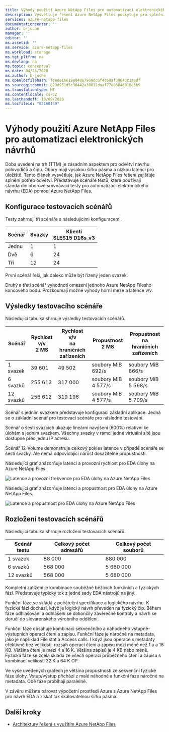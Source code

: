 ```yaml
---
title: Výhody použití Azure NetApp Files pro automatizaci elektronického návrhu | Microsoft Docs
description: Vysvětluje řešení Azure NetApp Files poskytuje pro splnění potřeb oboru pro návrh polovodičů a čipu. Prezentují scénáře testování, které používají standardní oborové srovnávací testy pro automatizaci elektronického návrhu (EDA) pomocí Azure NetApp Files.
services: azure-netapp-files
documentationcenter: ''
author: b-juche
manager: ''
editor: ''
ms.assetid: ''
ms.service: azure-netapp-files
ms.workload: storage
ms.tgt_pltfrm: na
ms.devlang: na
ms.topic: conceptual
ms.date: 04/24/2020
ms.author: b-juche
ms.openlocfilehash: fcede16619e8488796adc6f4c60af30643c1aadf
ms.sourcegitcommit: 829d951d5c90442a38012daaf77e86046018e5b9
ms.translationtype: MT
ms.contentlocale: cs-CZ
ms.lasthandoff: 10/09/2020
ms.locfileid: "82160149"
---
```

# <a name="benefits-of-using-azure-netapp-files-for-electronic-design-automation"></a>Výhody použití Azure NetApp Files pro automatizaci elektronických návrhů

Doba uvedení na trh (TTM) je zásadním aspektem pro odvětví návrhu polovodičů a čipu. Obory mají vysokou šířku pásma a nízkou latenci pro úložiště. Tento článek vysvětluje, jak Azure NetApp Files řešení zajišťuje splnění potřeb odvětví. Představuje scénáře testů, které používají standardní oborové srovnávací testy pro automatizaci elektronického návrhu (EDA) pomocí Azure NetApp Files. 

## <a name="test-scenario-configurations"></a>Konfigurace testovacích scénářů

Testy zahrnují tři scénáře s následujícími konfiguracemi. 

|    Scénář    |    Svazky    |    Klienti<br> SLES15 D16s_v3  |
|----------------|---------------|--------------------------------|
|    Jednu         |    1          |    1                           |
|    Dvě         |    6          |    24                          |
|    Tři       |    12         |    24                          |

První scénář řeší, jak daleko může být řízený jeden svazek.  

Druhý a třetí scénář vyhodnotí omezení jednoho Azure NetApp Filesho koncového bodu. Prozkoumají možné výhody horní meze a latence v/v.

## <a name="test-scenario-results"></a>Výsledky testovacího scénáře

Následující tabulka shrnuje výsledky testovacích scénářů.

|    Scénář       |    Rychlost v/v<br>  2 MS     |    Rychlost v/v<br>  na hraničních zařízeních     |    Propustnost<br>  2 MS     |    Propustnost<br>  na hraničních zařízeních     |
|-------------------|---------------------------|--------------------------------|-----------------------------|----------------------------------|
|    1 svazek       |    39 601                 |    49 502                      |    soubory MiB 692/s                 |    soubory MiB 866/s                      |
|    6 svazků      |    255 613                |    317 000                     |    soubory MiB 4 577/s               |    soubory MiB 5 568/s                    |
|    12 svazků     |    256 612                |    319 196                     |    soubory MiB 4 577/s               |    soubory MiB 5 709/s                    |

Scénář s jedním svazkem představuje konfiguraci základní aplikace. Jedná se o základní scénář pro testovací scénáře pro následné testování.  

Scénář o šesti svazcích ukazuje lineární navýšení (600%) relativní ke úlohám s jedním svazkem.  Všechny svazky v rámci jedné virtuální sítě jsou dostupné přes jednu IP adresu.  

Scénář 12-Volume demonstruje celkový pokles latence v případě scénáře se šesti svazky. Ale nemá odpovídající nárůst dosažitelné propustnosti.   

Následující graf znázorňuje latenci a provozní rychlost pro EDA úlohy na Azure NetApp Files.  

![Latence a provozní frekvence pro EDA úlohy na Azure NetApp Files](../media/azure-netapp-files/solutions-electronic-design-automation-workload-latency-operation-rate.png)   

Následující graf znázorňuje latenci a propustnost pro EDA úlohy na Azure NetApp Files.  

![Latence a propustnost pro EDA úlohy na Azure NetApp Files](../media/azure-netapp-files/solutions-electronic-design-automation-workload-latency-throughput.png) 

## <a name="layout-of-test-scenarios"></a>Rozložení testovacích scénářů 

Následující tabulka shrnuje rozložení testovacích scénářů.

|    Scénář testu     |    Celkový počet adresářů     |    Celkový počet souborů     |
|----------------------|------------------------------------|------------------------------|
|    1 svazek          |    88 000                          |    880 000                   |
|    6 svazků         |    568 000                         |    5 680 000                 |
|    12 svazků        |    568 000                         |    5 680 000                 |

Kompletní zatížení je kombinace souběžně běžících funkčních a fyzických fází. Představuje typický tok z jedné sady EDA nástrojů na jiný.   

Funkční fáze se skládá z počáteční specifikace a logického návrhu. K fyzické fázi dochází, když je logický návrh převeden na fyzický čip. Během fáze odhlašování a odhlášení se dokončily závěrečné kontroly a návrh se doručí do slévárenského výrobního oddělení.  

Funkční fáze obsahuje kombinaci sekvenčního a náhodného vstupně-výstupních operací čtení a zápisu. Funkční fáze je náročné na metadata, jako je například File stat a Access calls. I když jsou operace s metadaty efektivně bez velikosti, rozsah operací čtení a zápisu mezi méně než 1 a a 16 KB. Většina čtení je mezi 4 a 16 K.  Většina zápisů je 4 KB nebo méně. Fyzická fáze se zcela skládá ze všech operací průběžného čtení a zápisu s kombinací velikosti 32 K a 64 K OP.  

Ve výše uvedených grafech je většina propustnosti ze sekvenční fyzické fáze úlohy. Vstup/výstup přichází z malé náhodné a funkční fáze náročné na metadata. Obě fáze probíhají paralelně. 

V závěru můžete párovat výpočetní prostředí Azure s Azure NetApp Files pro návrh EDA a získat tak škálovatelnou šířku pásma. 

## <a name="next-steps"></a>Další kroky

- [Architektury řešení s využitím Azure NetApp Files](azure-netapp-files-solution-architectures.md)
